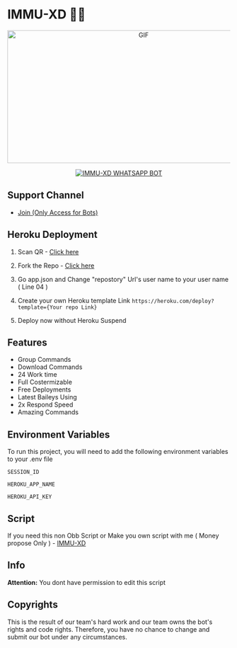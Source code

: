# IMMU-XD 🤍💥

<p align = center>   <img src="https://i.ibb.co/fVy8T2qS/b8dd31f8bc0c779a.jpg" alt="GIF" width="600" height="300"/> </p>

<p align  = center> <a href="#"><img title="IMMU-XD WHATSAPP BOT" src="https://img.shields.io/badge/IMMU-XD WhatsApp Bot-green?colorA=%23ff0000&colorB=%23017e40&style=for-the-badge"></a> </p>

## Support Channel

- [Join (Only Access for Bots) ](https://whatsapp.com/channel/0029Vaq4PRsD38CJKXzwmb42)


## Heroku Deployment

1. Scan QR - [Click here](https://cyber-x-qr-3-0.onrender.com)

2. Fork the Repo - [Click here](https://github.com/imadalimd/IMMU-XD/fork)

3. Go app.json and Change "repostory" Url's user name to your user name ( Line 04 )

4. Create your own Heroku template Link `https://heroku.com/deploy?template={Your repo Link}`

5. Deploy now without Heroku Suspend


## Features

- Group Commands
- Download Commands
- 24 Work time
- Full Costermizable
- Free Deployments
- Latest Baileys Using
- 2x Respond Speed
- Amazing Commands


## Environment Variables

To run this project, you will need to add the following environment variables to your .env file

`SESSION_ID`

`HEROKU_APP_NAME`

`HEROKU_API_KEY`


## Script 

If you need this non Obb Script or Make you own script with me ( Money propose Only ) - [IMMU-XD](https://whatsapp.com/channel/0029Vaq4PRsD38CJKXzwmb42)




## Info

**Attention:** You dont have permission to edit this script


## Copyrights

This is the result of our team's hard work and our team owns the bot's rights and code rights. Therefore, you have no chance to change and submit our bot under any circumstances.
